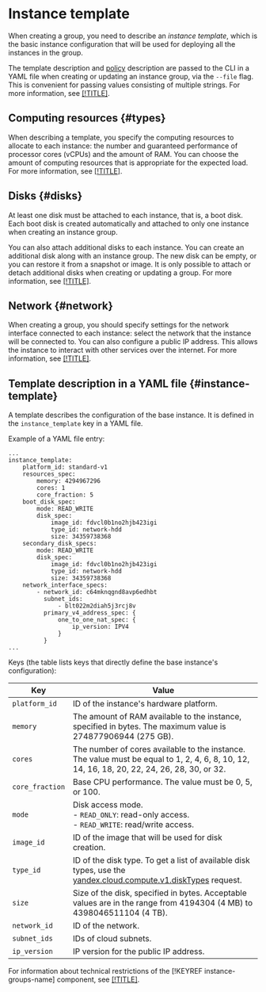 # Instance template

When creating a group, you need to describe an _instance template_, which is the basic instance configuration that will be used for deploying all the instances in the group.

The template description and [policy](instance-group-policies.md) description are passed to the CLI in a YAML file when creating or updating an instance group, via the `--file` flag. This is convenient for passing values consisting of multiple strings. For more information, see [[!TITLE]](../operations/create-fixed-group.md).

## Computing resources {#types}

When describing a template, you specify the computing resources to allocate to each instance: the number and guaranteed performance of processor cores (vCPUs) and the amount of RAM. You can choose the amount of computing resources that is appropriate for the expected load. For more information, see [[!TITLE]](../../compute/concepts/performance-levels.md).

## Disks {#disks}

At least one disk must be attached to each instance, that is, a boot disk. Each boot disk is created automatically and attached to only one instance when creating an instance group.

You can also attach additional disks to each instance. You can create an additional disk along with an instance group. The new disk can be empty, or you can restore it from a snapshot or image. It is only possible to attach or detach additional disks when creating or updating a group. For more information, see [[!TITLE]](../../compute/concepts/disk.md).

## Network {#network}

When creating a group, you should specify settings for the network interface connected to each instance: select the network that the instance will be connected to. You can also configure a public IP address. This allows the instance to interact with other services over the internet. For more information, see [[!TITLE]](../../compute/concepts/network.md).

## Template description in a YAML file {#instance-template}

A template describes the configuration of the base instance. It is defined in the `instance_template` key  in a YAML file.

Example of a YAML file entry:

```
...
instance_template:
    platform_id: standard-v1
    resources_spec:
        memory: 4294967296
        cores: 1
        core_fraction: 5
    boot_disk_spec:
        mode: READ_WRITE
        disk_spec:
            image_id: fdvcl0b1no2hjb423igi
            type_id: network-hdd
            size: 34359738368
    secondary_disk_specs:
        mode: READ_WRITE
        disk_spec:
            image_id: fdvcl0b1no2hjb423igi
            type_id: network-hdd
            size: 34359738368
    network_interface_specs:
        - network_id: c64mknqgnd8avp6edhbt
          subnet_ids:
              - blt022m2diah5j3rcj8v
          primary_v4_address_spec: {
              one_to_one_nat_spec: {
                  ip_version: IPV4
              }
          }
...
```

Keys (the table lists keys that directly define the base instance's configuration):

| Key | Value |
| ----- | ----- |
| `platform_id` | ID of the instance's hardware platform. |
| `memory` | The amount of RAM available to the instance, specified in bytes. The maximum value is 274877906944 (275 GB). |
| `cores` | The number of cores available to the instance. The value must be equal to 1, 2, 4, 6, 8, 10, 12, 14, 16, 18, 20, 22, 24, 26, 28, 30, or 32. |
| `core_fraction` | Base CPU performance. The value must be 0, 5, or 100. |
| `mode` | Disk access mode. </br> - `READ_ONLY`: read-only access. </br>- `READ_WRITE`: read/write access. |
| `image_id` | ID of the image that will be used for disk creation. |
| `type_id` | ID of the disk type. To get a list of available disk types, use the [yandex.cloud.compute.v1.diskTypes](../../compute/api-ref/DiskType/list.md) request. |
| `size` | Size of the disk, specified in bytes. Acceptable values are in the range from 4194304 (4 MB) to 4398046511104 (4 TB). |
| `network_id` | ID of the network. |
| `subnet_ids` | IDs of cloud subnets. |
| `ip_version` | IP version for the public IP address. |

For information about technical restrictions of the [!KEYREF instance-groups-name] component, see [[!TITLE]](limits.md).

